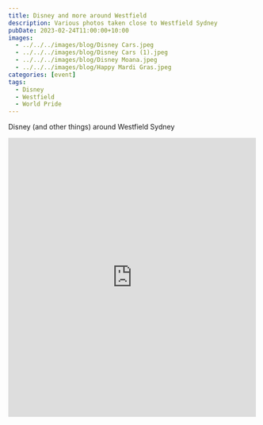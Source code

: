 ```yaml
---
title: Disney and more around Westfield
description: Various photos taken close to Westfield Sydney
pubDate: 2023-02-24T11:00:00+10:00
images:
  - ../../../images/blog/Disney Cars.jpeg
  - ../../../images/blog/Disney Cars (1).jpeg
  - ../../../images/blog/Disney Moana.jpeg
  - ../../../images/blog/Happy Mardi Gras.jpeg
categories: [event]
tags:
  - Disney
  - Westfield
  - World Pride
---
```


Disney (and other things) around Westfield Sydney

<iframe src="https://www.facebook.com/plugins/post.php?href=https%3A%2F%2Fwww.facebook.com%2Fchris1.tham%2Fposts%2Fpfbid02w31LnbzpbUsx3GwuiUrnHGY6MtcWdRRHr8NSxVNz2Lhfjm6Uaptt9G1CVaK5cVysl&show_text=true&width=500" width="500" height="562" style="border:none;overflow:hidden" scrolling="no" frameborder="0" allowfullscreen="true" allow="autoplay; clipboard-write; encrypted-media; picture-in-picture; web-share"></iframe>
